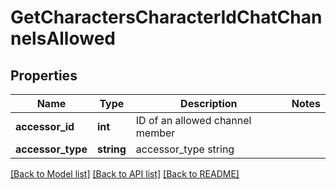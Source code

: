 # GetCharactersCharacterIdChatChannelsAllowed

## Properties
Name | Type | Description | Notes
------------ | ------------- | ------------- | -------------
**accessor_id** | **int** | ID of an allowed channel member | 
**accessor_type** | **string** | accessor_type string | 

[[Back to Model list]](../README.md#documentation-for-models) [[Back to API list]](../README.md#documentation-for-api-endpoints) [[Back to README]](../README.md)


